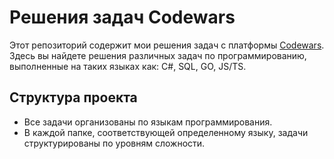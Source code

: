 # Решения задач Codewars

Этот репозиторий содержит мои решения задач с платформы [Codewars](https://www.codewars.com/). Здесь вы найдете решения различных задач по программированию, выполненные на таких языках как: C#, SQL, GO, JS/TS.

## Структура проекта

- Все задачи организованы по языкам программирования.
- В каждой папке, соответствующей определенному языку, задачи структурированы по уровням сложности.
